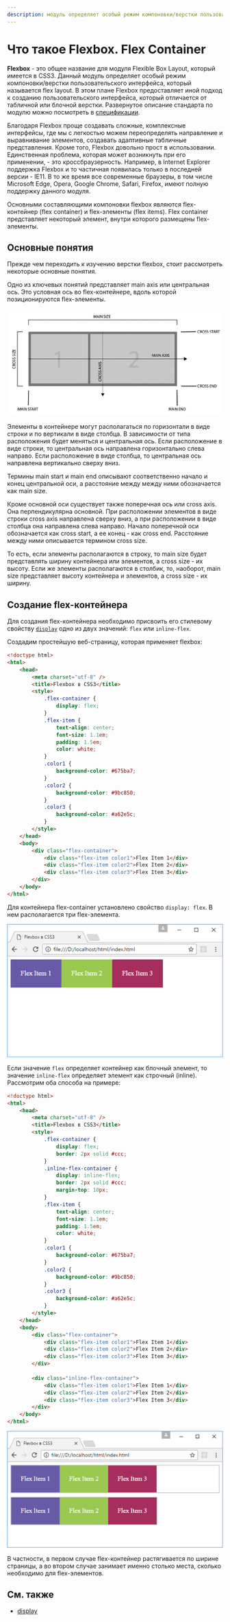 ```yaml
---
description: модуль определяет особый режим компоновки/верстки пользовательского интерфейса, который называется flex layout
---
```


# Что такое Flexbox. Flex Container

**Flexbox** - это общее название для модуля Flexible Box Layout, который имеется в CSS3. Данный модуль определяет особый режим компоновки/верстки пользовательского интерфейса, который называется flex layout. В этом плане Flexbox предоставляет иной подход к созданию пользовательского интерфейса, который отличается от табличной или блочной верстки. Развернутое описание стандарта по модулю можно посмотреть в [спецификации](https://www.w3.org/TR/css-flexbox-1/).

Благодаря Flexbox проще создавать сложные, комплексные интерфейсы, где мы с легкостью можем переопределять направление и выравнивание элементов, создавать адаптивные табличные представления. Кроме того, Flexbox довольно прост в использовании. Единственная проблема, которая может возникнуть при его применении, - это кроссбраузерность. Например, в Internet Explorer поддержка Flexbox и то частичная появилась только в последней версии - IE11. В то же время все современные браузеры, в том числе Microsoft Edge, Opera, Google Chrome, Safari, Firefox, имеют полную поддержку данного модуля.

Основными составляющими компоновки flexbox являются flex-контейнер (flex container) и flex-элементы (flex items). Flex container представляет некоторый элемент, внутри которого размещены flex-элементы.

## Основные понятия

Прежде чем переходить к изучению верстки flexbox, стоит рассмотреть некоторые основные понятия.

Одно из ключевых понятий представляет main axis или центральная ось. Это условная ось во flex-контейнере, вдоль которой позиционируются flex-элементы.

![Что такое Flexbox. Flex Container](flex-1-1.png)

Элементы в контейнере могут располагаться по горизонтали в виде строки и по вертикали в виде столбца. В зависимости от типа расположения будет меняться и центральная ось. Если расположение в виде строки, то центральная ось направлена горизонтально слева направо. Если расположение в виде столбца, то центральная ось направлена вертикально сверху вниз.

Термины main start и main end описывают соответственно начало и конец центральной оси, а расстояние между между ними обозначается как main size.

Кроме основной оси существует также поперечная ось или cross axis. Она перпендикулярна основной. При расположении элементов в виде строки cross axis направлена сверху вниз, а при расположении в виде столбца она направлена слева направо. Начало поперечной оси обозначается как cross start, а ее конец - как cross end. Расстояние между ними описывается термином cross size.

То есть, если элементы располагаются в строку, то main size будет представлять ширину контейнера или элементов, а cross size - их высоту. Если же элементы располагаются в столбик, то, наоборот, main size представляет высоту контейнера и элементов, а cross size - их ширину.

## Создание flex-контейнера

Для создания flex-контейнера необходимо присвоить его стилевому свойству [`display`](../../css/display.md) одно из двух значений: `flex` или `inline-flex`.

Создадим простейшую веб-страницу, которая применяет flexbox:

```html
<!doctype html>
<html>
    <head>
        <meta charset="utf-8" />
        <title>Flexbox в CSS3</title>
        <style>
            .flex-container {
                display: flex;
            }
            .flex-item {
                text-align: center;
                font-size: 1.1em;
                padding: 1.5em;
                color: white;
            }
            .color1 {
                background-color: #675ba7;
            }
            .color2 {
                background-color: #9bc850;
            }
            .color3 {
                background-color: #a62e5c;
            }
        </style>
    </head>
    <body>
        <div class="flex-container">
            <div class="flex-item color1">Flex Item 1</div>
            <div class="flex-item color2">Flex Item 2</div>
            <div class="flex-item color3">Flex Item 3</div>
        </div>
    </body>
</html>
```

Для контейнера flex-container установлено свойство `display: flex`. В нем располагается три flex-элемента.

![Что такое Flexbox. Flex Container](flex-1-2.png)

Если значение `flex` определяет контейнер как блочный элемент, то значение `inline-flex` определяет элемент как строчный (inline). Рассмотрим оба способа на примере:

```html
<!doctype html>
<html>
    <head>
        <meta charset="utf-8" />
        <title>Flexbox в CSS3</title>
        <style>
            .flex-container {
                display: flex;
                border: 2px solid #ccc;
            }
            .inline-flex-container {
                display: inline-flex;
                border: 2px solid #ccc;
                margin-top: 10px;
            }
            .flex-item {
                text-align: center;
                font-size: 1.1em;
                padding: 1.5em;
                color: white;
            }
            .color1 {
                background-color: #675ba7;
            }
            .color2 {
                background-color: #9bc850;
            }
            .color3 {
                background-color: #a62e5c;
            }
        </style>
    </head>
    <body>
        <div class="flex-container">
            <div class="flex-item color1">Flex Item 1</div>
            <div class="flex-item color2">Flex Item 2</div>
            <div class="flex-item color3">Flex Item 3</div>
        </div>

        <div class="inline-flex-container">
            <div class="flex-item color1">Flex Item 1</div>
            <div class="flex-item color2">Flex Item 2</div>
            <div class="flex-item color3">Flex Item 3</div>
        </div>
    </body>
</html>
```

![Что такое Flexbox. Flex Container](flex-1-3.png)

В частности, в первом случае flex-контейнер растягивается по ширине страницы, а во втором случае занимает именно столько места, сколько необходимо для flex-элементов.

## См. также

-   [display](../../css/display.md)
